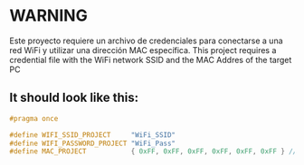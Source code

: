 # WARNING

Este proyecto requiere un archivo de credenciales para conectarse a una red WiFi y utilizar una dirección MAC específica.
This project requires a credential file with the WiFi network SSID and the MAC Addres of the target PC

## It should look like this:

```cpp
#pragma once

#define WIFI_SSID_PROJECT     "WiFi_SSID"
#define WIFI_PASSWORD_PROJECT "WiFi_Pass"
#define MAC_PROJECT           { 0xFF, 0xFF, 0xFF, 0xFF, 0xFF, 0xFF } // (PC_MAC)

